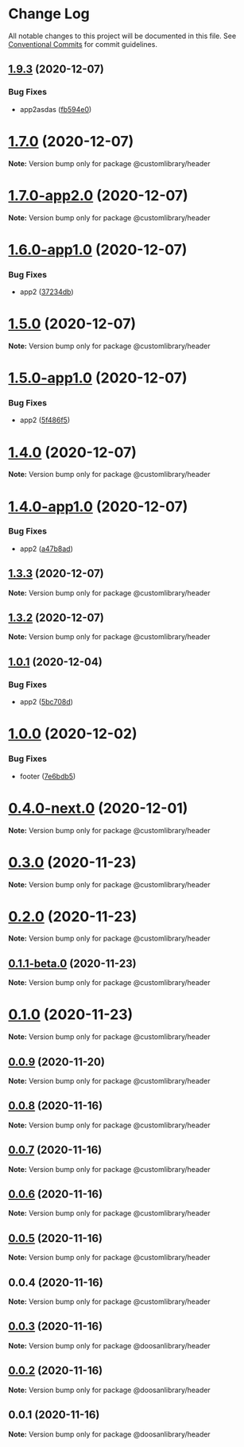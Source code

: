 # Change Log

All notable changes to this project will be documented in this file.
See [Conventional Commits](https://conventionalcommits.org) for commit guidelines.

## [1.9.3](https://github.com/aspulnik/lerna-test/compare/v1.9.2...v1.9.3) (2020-12-07)


### Bug Fixes

* app2asdas ([fb594e0](https://github.com/aspulnik/lerna-test/commit/fb594e0d507719220e7b743b3e8c0acf26d0fb82))





# [1.7.0](https://github.com/aspulnik/lerna-test/compare/v1.7.0-app2.0...v1.7.0) (2020-12-07)

**Note:** Version bump only for package @customlibrary/header





# [1.7.0-app2.0](https://github.com/aspulnik/lerna-test/compare/v1.6.0-app1.0...v1.7.0-app2.0) (2020-12-07)

**Note:** Version bump only for package @customlibrary/header





# [1.6.0-app1.0](https://github.com/aspulnik/lerna-test/compare/v1.5.0...v1.6.0-app1.0) (2020-12-07)


### Bug Fixes

* app2 ([37234db](https://github.com/aspulnik/lerna-test/commit/37234db3cd9e63ce09ad287b3bd0bfffd1277f13))





# [1.5.0](https://github.com/aspulnik/lerna-test/compare/v1.5.0-app1.0...v1.5.0) (2020-12-07)

**Note:** Version bump only for package @customlibrary/header





# [1.5.0-app1.0](https://github.com/aspulnik/lerna-test/compare/v1.4.0...v1.5.0-app1.0) (2020-12-07)


### Bug Fixes

* app2 ([5f486f5](https://github.com/aspulnik/lerna-test/commit/5f486f5bd4df4c2acc4a733c192089d6d9687e72))





# [1.4.0](https://github.com/aspulnik/lerna-test/compare/v1.4.0-app1.0...v1.4.0) (2020-12-07)

**Note:** Version bump only for package @customlibrary/header





# [1.4.0-app1.0](https://github.com/aspulnik/lerna-test/compare/v1.3.3...v1.4.0-app1.0) (2020-12-07)


### Bug Fixes

* app2 ([a47b8ad](https://github.com/aspulnik/lerna-test/commit/a47b8ad7974edf6d159a12a2db06bdd98d8449a8))





## [1.3.3](https://github.com/aspulnik/lerna-test/compare/v1.3.2...v1.3.3) (2020-12-07)

**Note:** Version bump only for package @customlibrary/header





## [1.3.2](https://github.com/aspulnik/lerna-test/compare/v1.3.1...v1.3.2) (2020-12-07)

**Note:** Version bump only for package @customlibrary/header





## [1.0.1](https://github.com/aspulnik/lerna-test/compare/@customlibrary/header@1.0.0...@customlibrary/header@1.0.1) (2020-12-04)


### Bug Fixes

* app2 ([5bc708d](https://github.com/aspulnik/lerna-test/commit/5bc708d906d713a57ddd9b94a995f08a7d7fed58))





# [1.0.0](https://github.com/aspulnik/lerna-test/compare/@customlibrary/header@0.4.0-next.0...@customlibrary/header@1.0.0) (2020-12-02)


### Bug Fixes

* footer ([7e6bdb5](https://github.com/aspulnik/lerna-test/commit/7e6bdb51772a2414d1d98defeed96cb1d2fb02e9))





# [0.4.0-next.0](https://github.com/aspulnik/lerna-test/compare/@customlibrary/header@0.3.0...@customlibrary/header@0.4.0-next.0) (2020-12-01)

**Note:** Version bump only for package @customlibrary/header





# [0.3.0](https://github.com/aspulnik/lerna-test/compare/@customlibrary/header@0.2.0...@customlibrary/header@0.3.0) (2020-11-23)

**Note:** Version bump only for package @customlibrary/header





# [0.2.0](https://github.com/aspulnik/lerna-test/compare/@customlibrary/header@0.1.1-beta.0...@customlibrary/header@0.2.0) (2020-11-23)

**Note:** Version bump only for package @customlibrary/header





## [0.1.1-beta.0](https://github.com/aspulnik/lerna-test/compare/@customlibrary/header@0.1.0...@customlibrary/header@0.1.1-beta.0) (2020-11-23)

**Note:** Version bump only for package @customlibrary/header





# [0.1.0](https://github.com/aspulnik/lerna-test/compare/@customlibrary/header@0.0.9...@customlibrary/header@0.1.0) (2020-11-23)

**Note:** Version bump only for package @customlibrary/header





## [0.0.9](https://github.com/aspulnik/lerna-test/compare/@customlibrary/header@0.0.8...@customlibrary/header@0.0.9) (2020-11-20)

**Note:** Version bump only for package @customlibrary/header





## [0.0.8](https://github.com/aspulnik/lerna-test/compare/@customlibrary/header@0.0.7...@customlibrary/header@0.0.8) (2020-11-16)

**Note:** Version bump only for package @customlibrary/header





## [0.0.7](https://github.com/aspulnik/lerna-test/compare/@customlibrary/header@0.0.6...@customlibrary/header@0.0.7) (2020-11-16)

**Note:** Version bump only for package @customlibrary/header





## [0.0.6](https://github.com/aspulnik/lerna-test/compare/@customlibrary/header@0.0.5...@customlibrary/header@0.0.6) (2020-11-16)

**Note:** Version bump only for package @customlibrary/header





## [0.0.5](https://github.com/aspulnik/lerna-test/compare/@customlibrary/header@0.0.4...@customlibrary/header@0.0.5) (2020-11-16)

**Note:** Version bump only for package @customlibrary/header





## 0.0.4 (2020-11-16)

**Note:** Version bump only for package @customlibrary/header





## [0.0.3](https://github.com/aspulnik/lerna-test/compare/@doosanlibrary/header@0.0.2...@doosanlibrary/header@0.0.3) (2020-11-16)

**Note:** Version bump only for package @doosanlibrary/header





## [0.0.2](https://github.com/aspulnik/lerna-test/compare/@doosanlibrary/header@0.0.1...@doosanlibrary/header@0.0.2) (2020-11-16)

**Note:** Version bump only for package @doosanlibrary/header





## 0.0.1 (2020-11-16)

**Note:** Version bump only for package @doosanlibrary/header
